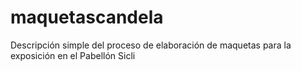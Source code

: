 # maquetascandela
Descripción simple del proceso de elaboración de maquetas para la exposición en el Pabellón Sicli
